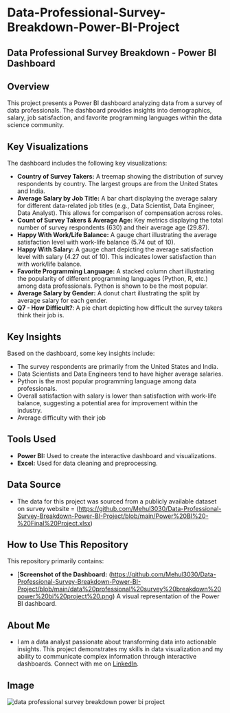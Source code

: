 # Data-Professional-Survey-Breakdown-Power-BI-Project

## Data Professional Survey Breakdown - Power BI Dashboard

## Overview

This project presents a Power BI dashboard analyzing data from a survey of data professionals. The dashboard provides insights into demographics, salary, job satisfaction, and favorite programming languages within the data science community.

## Key Visualizations

The dashboard includes the following key visualizations:

*   **Country of Survey Takers:** A treemap showing the distribution of survey respondents by country. The largest groups are from the United States and India.
*   **Average Salary by Job Title:** A bar chart displaying the average salary for different data-related job titles (e.g., Data Scientist, Data Engineer, Data Analyst). This allows for comparison of compensation across roles.
*   **Count of Survey Takers & Average Age:** Key metrics displaying the total number of survey respondents (630) and their average age (29.87).
*   **Happy With Work/Life Balance:** A gauge chart illustrating the average satisfaction level with work-life balance (5.74 out of 10).
*   **Happy With Salary:** A gauge chart depicting the average satisfaction level with salary (4.27 out of 10).  This indicates lower satisfaction than with work/life balance.
*   **Favorite Programming Language:** A stacked column chart illustrating the popularity of different programming languages (Python, R, etc.) among data professionals. Python is shown to be the most popular.
*   **Average Salary by Gender:** A donut chart illustrating the split by average salary for each gender.
*   **Q7 - How Difficult?**: A pie chart depicting how difficult the survey takers think their job is.

## Key Insights

Based on the dashboard, some key insights include:

*   The survey respondents are primarily from the United States and India.
*   Data Scientists and Data Engineers tend to have higher average salaries.
*   Python is the most popular programming language among data professionals.
*   Overall satisfaction with salary is lower than satisfaction with work-life balance, suggesting a potential area for improvement within the industry.
* Average difficulty with their job

## Tools Used

*   **Power BI:** Used to create the interactive dashboard and visualizations.
*   **Excel:** Used for data cleaning and preprocessing.

## Data Source

* The data for this project was sourced from a publicly available dataset on survey website = (https://github.com/Mehul3030/Data-Professional-Survey-Breakdown-Power-BI-Project/blob/main/Power%20BI%20-%20Final%20Project.xlsx)

## How to Use This Repository

This repository primarily contains:

*   [**Screenshot of the Dashboard:** (https://github.com/Mehul3030/Data-Professional-Survey-Breakdown-Power-BI-Project/blob/main/data%20professional%20survey%20breakdown%20power%20bi%20project%20.png)
   A visual representation of the Power BI dashboard.

## About Me

* I am a data analyst passionate about transforming data into actionable insights.  This project demonstrates my skills in data visualization and my ability to communicate complex information through interactive dashboards.  Connect with me on [LinkedIn](https://www.linkedin.com/in/mehul-patil-05687b1b7/).

## Image 
![data professional survey breakdown power bi project ](https://github.com/user-attachments/assets/d9141ae9-6cff-4891-97f0-53bf03f019f6)

